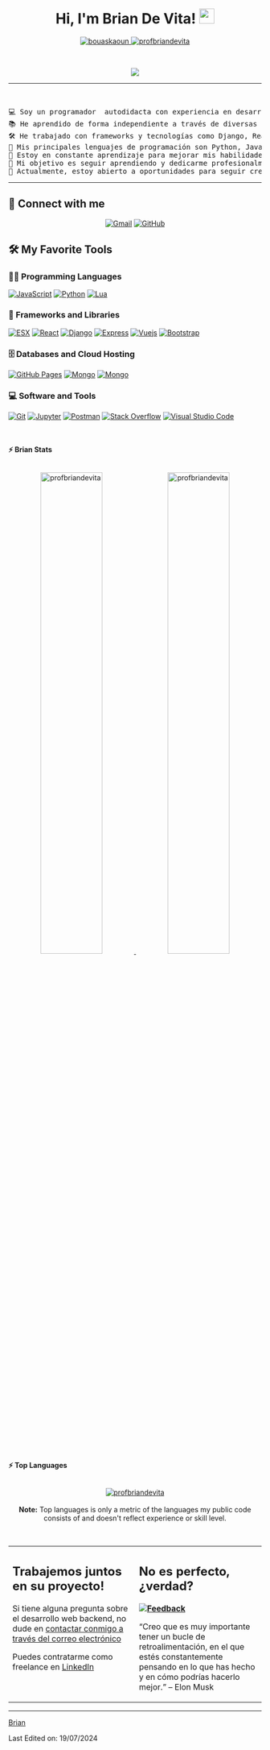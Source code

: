 <h1 align="center">
Hi, I'm Brian De Vita!
	<a href="[https://github.com/profbriandevita](https://github.com/profbriandevita)" target="_self">
		<img src="https://media.giphy.com/media/hvRJCLFzcasrR4ia7z/giphy.gif" width="30">
	</a>
</h1>
<p align="center">
	<a href="[https://github.com/briancoding404](https://github.com/briancoding404)">
		<img src="https://komarev.com/ghpvc/?username=profbriandevita&label=Profile%20views&color=0e75b6&style=flat" alt="bouaskaoun" />
	</a>
	<a href="[https://github.com/briancoding404](https://github.com/briancoding404)">
		<img src="https://img.shields.io/github/followers/profbriandevita?label=Followers" alt="profbriandevita" />
	</a>
</p>
<br/>
<p align="center">
	<a href="[https://github.com/profbriandevita](https://github.com/profbriandevita)">
		<img src="https://readme-typing-svg.herokuapp.com?lines=Backend+Developer+;&center=true&width=380&height=45">
	</a>
</p>

<hr>

<pre>


💻 Soy un programador  autodidacta con experiencia en desarrollo de aplicaciones y scripting para servidores de videojuegos.  
📚 He aprendido de forma independiente a través de diversas plataformas, cursos en línea y documentación.  
🛠️ He trabajado con frameworks y tecnologías como Django, React, Express, ESX y QBCore, y actualmente desarrollo proyectos en servidores de FiveM utilizando Lua y ESX.  
🌟 Mis principales lenguajes de programación son Python, JavaScript, HTML, CSS y Lua.  
🌱 Estoy en constante aprendizaje para mejorar mis habilidades y consolidarme en el campo del desarrollo.  
🚩 Mi objetivo es seguir aprendiendo y dedicarme profesionalmente a la programación.  
🤔 Actualmente, estoy abierto a oportunidades para seguir creciendo en el mundo del desarrollo y colaborar en proyectos desafiantes. 
</pre>
<hr>

## 🤝 Connect with me
<p align="center">
	<a href="mailto:16tupac16@gmail.com"><img img src="https://img.shields.io/badge/gmail-%23EA4335.svg?style=plastic&logo=gmail&logoColor=white" alt="Gmail"/></a>
<!-- 	<a href="https://www.linkedin.com/in/bouaskaoun/"><img src="https://img.shields.io/badge/linkedin-%230A66C2.svg?style=plastic&logo=linkedin&logoColor=white" alt="LinkedIn"/></a> -->
	<a href="https://github.com/profbriandevita"><img src="https://img.shields.io/badge/github-%23181717.svg?style=plastic&logo=github&logoColor=white" alt="GitHub"/></a>
</p>

## 🛠️ My Favorite Tools

### 👨‍💻 Programming Languages

<p>
    <a href="https://github.com/profbriandevita"><img alt="JavaScript" src="https://img.shields.io/badge/JavaScript%20-%23F7DF1E.svg?logo=javascript&logoColor=black"></a>
    <a href="https://github.com/profbriandevita"><img alt="Python" src="https://img.shields.io/badge/Python%20-%2314354C.svg?logo=python&logoColor=white"></a>
    <a href="https://github.com/profbriandevita"><img alt="Lua" src="https://img.shields.io/badge/Lua%20-%2314354C.svg?logo=lua&logoColor=white"></a>

### 🧰 Frameworks and Libraries

<p>
    <a href="https://github.com/profbriandevita"><img alt="ESX" src="https://img.shields.io/badge/ESX%20-%23D00000.svg?logo=ESX&logoColor=white"></a>
    <a href="https://github.com/profbriandevita"><img alt="React" src="https://img.shields.io/badge/React%20-%23013243.svg?logo=React&logoColor=white"></a>
    <a href="https://github.com/profbriandevita"><img alt="Django" src="https://img.shields.io/badge/Django%20-%23150458.svg?logo=Django&logoColor=white"></a>
    <a href="https://github.com/profbriandevita"><img alt="Express" src="https://img.shields.io/badge/Expressjs%20-%23FF6F00.svg?logo=Express&logoColor=white"></a>
    <a href="https://github.com/profbriandevita"><img alt="Vuejs" src="https://img.shields.io/badge/Vuejs%20-%23D00000.svg?logo=VueJs&logoColor=white"></a>
    <a href="https://github.com/profbriandevita"><img alt="Bootstrap" src="https://img.shields.io/badge/Bootstrap%20-%23150458.svg?logo=Bootstrap&logoColor=white"></a>
</p>

### 🗄️ Databases and Cloud Hosting

<p>
    <a href="https://github.com/profbriandevita"><img alt="GitHub Pages" src="https://img.shields.io/badge/GitHub%20Pages-%23327FC7.svg?logo=github&logoColor=white"></a>
    <a href="https://github.com/profbriandevita"><img alt="Mongo" src ="https://img.shields.io/badge/-MongoDB-4DB33D%23FF6F00.svg?logo=firebase&logoColor=white"></a>
    <a href="https://github.com/profbriandevita"><img alt="Mongo" src ="https://img.shields.io/badge/SQlite-003B57?logo=firebase&logoColor=white"></a>
</p>

### 💻 Software and Tools

<p>
    <a href="https://github.com/profbriandevita"><img alt="Git" src="https://img.shields.io/badge/Git%20-%23F05033.svg?logo=git&logoColor=white"></a>
    <a href="https://github.com/profbriandevita"><img alt="Jupyter" src="https://img.shields.io/badge/Jupyter%20-%23F37626.svg?logo=Jupyter&logoColor=white"></a>
    <a href="https://github.com/profbriandevita"><img alt="Postman" src="https://img.shields.io/badge/Postman-FF6C37?logo=postman&logoColor=white"></a>
    <a href="https://github.com/profbriandevita"><img alt="Stack Overflow" src="https://img.shields.io/badge/-Stack%20Overflow-FE7A16?logo=stack-overflow&logoColor=white"></a>
    <a href="https://github.com/profbriandevita"><img alt="Visual Studio Code" src="https://img.shields.io/badge/Visual%20Studio%20Code-0078d7.svg?logo=visual-studio-code&logoColor=white"></a>
</p>
</br>

<!--
### 👨🏽‍💻 Workspace
<p>
    <a href="https://github.com/Bouaskaoun"><img alt="Macbook Air M1" src="https://img.shields.io/badge/Apple-MacBook_Air_2020-999999?style=for-the-badge&logo=apple&logoColor=white"></a>
    <a href="https://github.com/Bouaskaoun"><img alt="Spotify" src="https://img.shields.io/badge/Spotify-1ED760?&style=for-the-badge&logo=spotify&logoColor=white"></a>
</p>
-->



<br/>
<summary><b>⚡ Brian Stats</b></summary>
<br/>
<p align="center">
	<a href="https://github.com/briancoding404">
	<img width="49.5%" src="https://github-readme-stats.vercel.app/api?username=profbriandevita&show_icons=true" alt="profbriandevita">
	<img width="49.5%" src="https://github-readme-streak-stats.herokuapp.com/?user=profbriandevita" alt="profbriandevita">
	</a>
	<br/>
</p>
<br/>
<!--
<summary><b>⚡ Activity graph</b></summary>
<br/>
<p align="center">
	<a href="https://github.com/Bouaskaoun">
		<img src="https://activity-graph.herokuapp.com/graph?username=bouaskaoun&bg_color=ffffff&color=000000&line=000000&point=000000&area=true&hide_border=true" alt="bouaskaoun">
	</a>
</p>
<br/>
-->
<summary><b>⚡ Top Languages</b></summary>
<br/>

<p align="center">
	<a href="https://github.com/profbriandevita">
	<img src="https://github-readme-stats.vercel.app/api/top-langs/?username=profbriandevita&langs_count=8&layout=compact" alt="profbriandevita">
	</a>
	<br/>
<br/>
<b>Note:</b> Top languages is only a metric of the languages my public code consists of and doesn't reflect experience or skill level.
</p>
<br/>

<table style="border: none">
  <tr>
  <td width="50%" valign="top">

## Trabajemos juntos en su proyecto!

Si tiene alguna pregunta sobre el desarrollo web backend, no dude en <a href="mailto:16tupac16@gmail.com">contactar conmigo a través del correo electrónico</a> 

Puedes contratarme como freelance en  <a href="https://www.linkedin.com/in//">LinkedIn</a>

  </td>
  <td width="50%" valign="top">

##  No es perfecto, ¿verdad?

**<a href="https://github.com/profbriandevita"><img alt="Feedback" src="https://img.shields.io/badge/Ask%20me-anything-1abc9c.svg"></a>**

“Creo que es muy importante tener un bucle de retroalimentación, en el que estés constantemente pensando en lo que has hecho y en cómo podrías hacerlo mejor.”
– Elon Musk

  </td>
  </tr>
</table>

------

[Brian](https://github.com/profbriandevita)

Last Edited on: 19/07/2024
